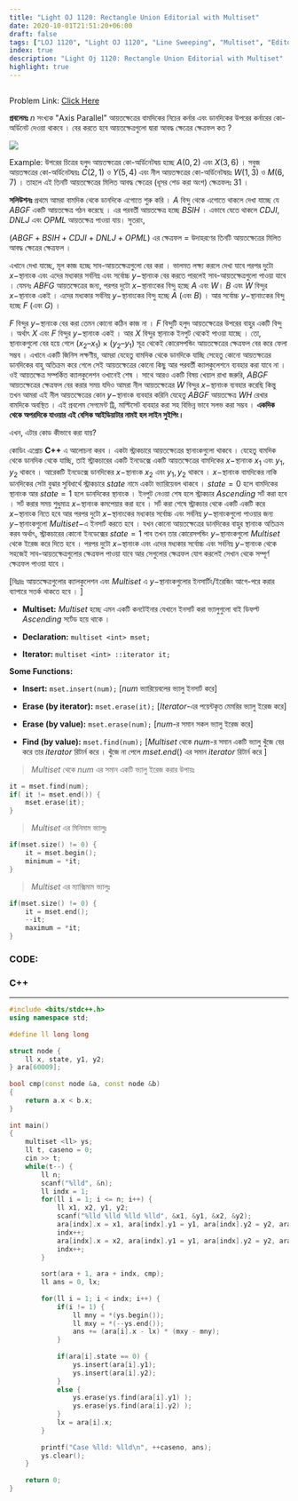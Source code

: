 ```yaml
---
title: "Light OJ 1120: Rectangle Union Editorial with Multiset"
date: 2020-10-01T21:51:20+06:00
draft: false
tags: ["LOJ 1120", "Light OJ 1120", "Line Sweeping", "Multiset", "Editorial"]
index: true
description: "Light Oj 1120: Rectangle Union Editorial with Multiset"
highlight: true
---
```


##

Problem Link: [Click Here](http://lightoj.com/volume_showproblem.php?problem=1120)

**প্রবলেমঃ** $n$ সংখ্যক "Axis Parallel" আয়তক্ষেত্রের বামদিকের নিচের কর্নার এবং ডানদিকের উপরের কর্নারের কো-অর্ডিনেট দেওয়া থাকবে । বের করতে হবে আয়তক্ষেত্রগুলো দ্বারা আবদ্ধ ক্ষেত্রের ক্ষেত্রফল কত ?

![](https://lh3.googleusercontent.com/MYHzwBqJGGxl5gw1OR5vZiYMcYVemWvesF9I6hvFXgUGZ6DQyG0_UyuVbf0knTKHPKBuHz923pK3TRWDyBggmzwuz_S8PqhlUJmLD2xGFhwR1OhWj0zpmFPUNDXGadeEvZSBsvw4S_t6VFmoWQ)

Example: উপরের চিত্রের হলুদ আয়তক্ষত্রের কো-অর্ডিনেটদ্বয় হচ্ছে $A(0, 2)$ এবং $X(3, 6)$ । সবুজ আয়তক্ষত্রের কো-অর্ডিনেটদ্বয়ঃ $C(2, 1)$ ও $Y(5, 4)$ এবং নীল আয়তক্ষত্রের কো-অর্ডিনেটদ্বয়ঃ $W(1, 3)$ ও $M(6, 7)$ । তাহলে এই তিনটি আয়তক্ষেত্রের মিলিত আবদ্ধ ক্ষেত্রের (ধূসর শেড করা অংশ) ক্ষেত্রফলঃ $31$ ।

**সলিউশনঃ** প্রথমে আমরা বামদিক থেকে ডানদিকে এগোতে শুরু করি । $A$ বিন্দু থেকে এগোতে থাকলে দেখা যাচ্ছে যে $ABGF$ একটি আয়তক্ষেত্র গঠন করেছে । এর পরবর্তী আয়তক্ষেত্র হচ্ছে $BSIH$ । এভাবে যেতে থাকলে $CDJI, DNLJ$ এবং $OPML$ আয়তক্ষেত্র পাওয়া যায়। সুতরাং,

$(ABGF + BSIH + CDJI + DNLJ + OPML)$ এর ক্ষেত্রফল = উদাহরণের তিনটি আয়তক্ষেত্রের মিলিত আবদ্ধ ক্ষেত্রের ক্ষেত্রফল ।

এখানে দেখা যাচ্ছে, মূল কাজ হচ্ছে সাব-আয়তক্ষেত্রগুলো বের করা । ভালমত লক্ষ্য করলে দেখা যাবে পরপর দুটো $x-$স্থানাংক এবং এদের মধ্যকার সর্বনিম্ন এবং সর্বোচ্চ $y-$স্থানাংক বের করতে পারলেই সাব-আয়তক্ষেত্রগুলো পাওয়া যাবে । যেমনঃ $ABFG$ আয়তক্ষেত্রের জন্য, পরপর দুটো $x-$স্থানাংকের বিন্দু হচ্ছে $A$ এবং $W$। $B$ এবং $W$ বিন্দুর $x-$স্থানাংক একই । 
এদের মধ্যকার সর্বনিম্ন $y-$স্থানাংকের বিন্দু হচ্ছে $A$ (এবং $B$) । আর সর্বোচ্চ $y-$স্থানাংকের বিন্দু হচ্ছে $F$ (এবং $G$) । 

$F$ বিন্দুর $y-$স্থানাংক বের করা তেমন কোনো কঠিন কাজ না । $F$ বিন্দুটি হলুদ আয়তক্ষেত্রের উপরের বাহুর একটি বিন্দু । অর্থাৎ $X$ এবং $F$ বিন্দুর $y-$স্থানাংক একই । আর $X$ বিন্দুর স্থানাংক ইনপুট থেকেই পাওয়া যাচ্ছে । তো, স্থানাংকগুলো বের হয়ে গেলে $(x_2 – x_1) \times (y_2 – y_1)$ সূত্র থেকেই কোরেসপন্ডিং আয়তক্ষেত্রের ক্ষেত্রফল বের করে ফেলা সম্ভব । এখানে একটি জিনিস লক্ষণীয়, আমরা যেহেতু বামদিক থেকে ডানদিকে যাচ্ছি সেহেতু কোনো আয়তক্ষত্রের ডানদিকের বাহু অতিক্রম করে গেলে সেই আয়তক্ষেত্রের কোনো কিছু আর পরবর্তী ক্যালকুলেশনে ব্যবহার করা যাবে না । ওই আয়তক্ষেত্র সম্পর্কিত ক্যালকুলেশন ওখানেই শেষ । সাথে আরও একটি বিষয় খেয়াল রাখা জরুরি, $ABGF$ আয়তক্ষেত্রের ক্ষেত্রফল বের করার সময় যদিও আমরা নীল আয়তক্ষেত্রের $W$ বিন্দুর $x-$স্থানাংক ব্যবহার করেছি কিন্তু তখন আমরা এই নীল আয়তক্ষেত্রের কোন $y-$স্থানাংক ব্যবহার করিনি যেহেতু $ABGF$ আয়তক্ষেত্র $WH$ রেখার বামদিকে অবস্থিত । এই প্রবলেম সেগমেন্ট ট্রি, মাল্টিসেট ব্যবহার করা সহ বিভিন্ন ভাবে সলভ করা সম্ভব । **একদিক থেকে অপরদিকে যাওয়ার এই বেসিক আইডিয়াটার নামই হল লাইন সুইপিং।**

এখন, এটার কোড কীভাবে করা যায়?

কোডিং এপ্রোচ **C++** এ আলোচনা করব । একটা স্ট্রাকচারে আয়তক্ষেত্রের স্থানাংকগুলো থাকবে । যেহেতু বামদিক থেকে ডানদিক থেকে যাচ্ছি, তাই স্ট্রাকচারের একটি ইনডেক্সে একটি আয়তক্ষেত্রের বামদিকের $x-$স্থানাংক $x_1$ এবং $y_1, y_2$ থাকবে । আরেকটি ইনডেক্সে ডানদিকের $x-$স্থানাংক $x_2$ এবং $y_1, y_2$ থাকবে । $x-$স্থানাংক বামদিকের নাকি ডানদিকের সেটা বুঝার সুবিধার্থে স্ট্রাকচারে $state$ নামে একটা ভ্যারিয়েবল থাকবে । $state = 0$ হলে বামদিকের স্থানাংক আর $state = 1$ হলে ডানদিকের স্থানাংক । ইনপুট নেওয়া শেষ হলে স্ট্রাকচার $Ascending$ সর্ট করা হবে । সর্ট করার সময় শুধুমাত্র $x-$স্থানাংক কমপেয়ার করা হবে । সর্ট করা শেষে স্ট্রাকচার থেকে একটি একটি করে $x-$স্থানাংক নিতে হবে আর পরপর দুটো $x-$স্থানাংকের মধ্যকার সর্বোচ্চ এবং সর্বনিম্ন $y-$স্থানাংকগুলো পাওয়ার জন্য $y-$স্থানাংকগুলো $Multiset-$এ ইনসার্ট করতে হবে । যখন কোনো আয়তক্ষেত্রের ডানদিকের বাহুর স্থানাংক অতিক্রম করব অর্থাৎ, স্ট্রাকচারের কোনো ইনডেক্সের $state = 1$ পাব তখন তার কোরেসপন্ডিং $y-$স্থানাংকগুলো $Multiset$ থেকে ইরেজ করে দিতে হবে । পরপর দুটো $x-$স্থানাংক এবং এদের মধ্যকার সর্বোচ্চ এবং সর্বনিম্ন $y-$স্থানাংক থেকে সহজেই সাব-আয়তক্ষেত্রগুলোর ক্ষেত্রফল পাওয়া যাবে আর সেগুলোর ক্ষেত্রফল যোগ করলেই সেখান থেকে সম্পূর্ণ ক্ষেত্রফল পাওয়া যাবে ।

[বিঃদ্রঃ আয়তক্ষেত্রগুলোর ক্যালকুলেশন এবং $Multiset$ এ $y-$স্থানাংকগুলোর ইনসার্টিং/ইরেজিং আগে-পরে করার ব্যাপারে সতর্ক থাকতে হবে । ]

* **Multiset:** $Multiset$ হচ্ছে এমন একটি কনটেইনার যেখানে ইনসার্ট করা ভ্যালুগুলো বাই ডিফল্ট $Ascending$  সর্টেড হয়ে থাকে ।

* **Declaration:** ```multiset <int> mset;```

* **Iterator:** ```multiset <int> ::iterator it;```


**Some Functions:**

* **Insert:** ```mset.insert(num);``` [$num$ ভ্যারিয়েবলের ভ্যালু ইনসার্ট করে]

* **Erase (by iterator):** ```mset.erase(it);``` [$Iterator$-এর পয়েন্টকৃত মেমরির ভ্যালু ইরেজ করে]

* **Erase (by value):** ```mset.erase(num);``` [$num$-র সমান সকল ভ্যালু ইরেজ করে]

* **Find (by value):** ```mset.find(num);``` [$Multiset$ থেকে $num$-র সমান একটি ভ্যালু খুঁজে বের করে তার $iterator$ রিটার্ন করে । খুঁজে না পেলে $mset.end()$ এর সমান $iterator$ রিটার্ন করে ]

> $Multiset$ থেকে $num$ এর সমান একটি ভ্যালু ইরেজ করার উপায়ঃ
```c++
it = mset.find(num);
if( it != mset.end()) {
    mset.erase(it);
}
```

> $Multiset$ এর মিনিমাম ভ্যালুঃ
```c++
if(mset.size() != 0) {
	it = mset.begin();
	minimum = *it;
}
```

> $Multiset$ এর ম্যাক্সিমাম ভ্যালুঃ
```c++
if(mset.size() != 0) {
	it = mset.end();
	--it;
	maximum = *it;
}
```

### CODE:

### C++
-----
```c++
#include <bits/stdc++.h>
using namespace std;
 
#define ll long long
 
struct node {
    ll x, state, y1, y2;
} ara[60009];
 
bool cmp(const node &a, const node &b)
{
    return a.x < b.x;
}
 
int main()
{
    multiset <ll> ys;
    ll t, caseno = 0;
    cin >> t;
    while(t--) {
        ll n;
        scanf("%lld", &n);
        ll indx = 1;
        for(ll i = 1; i <= n; i++) {
            ll x1, x2, y1, y2;
            scanf("%lld %lld %lld %lld", &x1, &y1, &x2, &y2);
            ara[indx].x = x1, ara[indx].y1 = y1, ara[indx].y2 = y2, ara[indx].state = 0;
            indx++;
            ara[indx].x = x2, ara[indx].y1 = y1, ara[indx].y2 = y2, ara[indx].state = 1;
            indx++;
        }
 
        sort(ara + 1, ara + indx, cmp);
        ll ans = 0, lx;
 
        for(ll i = 1; i < indx; i++) {
            if(i != 1) {
                ll mny = *(ys.begin());
                ll mxy = *(--ys.end());
                ans += (ara[i].x - lx) * (mxy - mny);
            }
 
            if(ara[i].state == 0) {
                ys.insert(ara[i].y1);
                ys.insert(ara[i].y2);
            }
            else {
                ys.erase(ys.find(ara[i].y1) );
                ys.erase(ys.find(ara[i].y2) );
            }
            lx = ara[i].x;
        }
 
        printf("Case %lld: %lld\n", ++caseno, ans);
        ys.clear();
    }
 
    return 0;
}
```